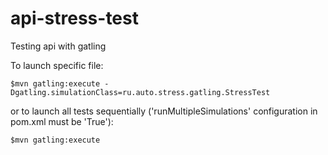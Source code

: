 api-stress-test
=========================

Testing api with gatling 

To launch specific file:

    $mvn gatling:execute -Dgatling.simulationClass=ru.auto.stress.gatling.StressTest

or to launch all tests sequentially ('runMultipleSimulations' configuration in pom.xml must be 'True'):

    $mvn gatling:execute